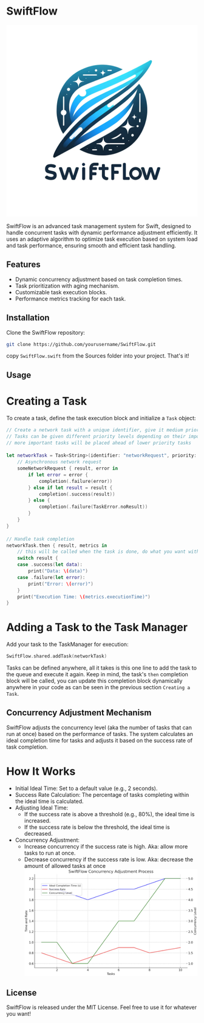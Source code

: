 # SwiftFlow

![SwiftFlow Logo](documentation/swiftflowLogo.png)

SwiftFlow is an advanced task management system for Swift, designed to handle concurrent tasks with dynamic performance adjustment efficiently. It uses an adaptive algorithm to optimize task execution based on system load and task performance, ensuring smooth and efficient task handling.

## Features

- Dynamic concurrency adjustment based on task completion times.
- Task prioritization with aging mechanism.
- Customizable task execution blocks.
- Performance metrics tracking for each task.

## Installation

Clone the SwiftFlow repository:

```bash
git clone https://github.com/yourusername/SwiftFlow.git
```
copy `SwiftFlow.swift` from the Sources folder into your project. That's it!

## Usage
# Creating a Task
To create a task, define the task execution block and initialize a `Task` object:
```swift
// Create a network task with a unique identifier, give it medium priority
// Tasks can be given different priority levels depending on their importance
// more important tasks will be placed ahead of lower priority tasks

let networkTask = Task<String>(identifier: "networkRequest", priority: .medium) { completion in
    // Asynchronous network request
    someNetworkRequest { result, error in
        if let error = error {
            completion(.failure(error))
        } else if let result = result {
            completion(.success(result))
        } else {
            completion(.failure(TaskError.noResult))
        }
    }
}

// Handle task completion
networkTask.then { result, metrics in
    // this will be called when the task is done, do what you want with the result of the code, or keep track of metrics to optimize in the future.
    switch result {
    case .success(let data):
        print("Data: \(data)")
    case .failure(let error):
        print("Error: \(error)")
    }
    print("Execution Time: \(metrics.executionTime)")
}
```
# Adding a Task to the Task Manager
Add your task to the TaskManager for execution:
```swift
SwiftFlow.shared.addTask(networkTask)
```
Tasks can be defined anywhere, all it takes is this one line to add the task to the queue and execute it again. Keep in mind, the task's `then` completion block will be called, you can update this completion block dynamically anywhere in your code as can be seen in the previous section `Creating a Task`.

## Concurrency Adjustment Mechanism
SwiftFlow adjusts the concurrency level (aka the number of tasks that can run at once) based on the performance of tasks. The system calculates an ideal completion time for tasks and adjusts it based on the success rate of task completion.

# How It Works
 - Initial Ideal Time: Set to a default value (e.g., 2 seconds).
 - Success Rate Calculation: The percentage of tasks completing within the ideal time is calculated.
 - Adjusting Ideal Time:
   - If the success rate is above a threshold (e.g., 80%), the ideal time is increased.
   - If the success rate is below the threshold, the ideal time is decreased.
 - Concurrency Adjustment:
   - Increase concurrency if the success rate is high. Aka: allow more tasks to run at once.
   - Decrease concurrency if the success rate is low. Aka: decrease the amount of allowed tasks at once
![Diagram](documentation/concurrencyprocess.png)

## License
SwiftFlow is released under the MIT License. Feel free to use it for whatever you want!



